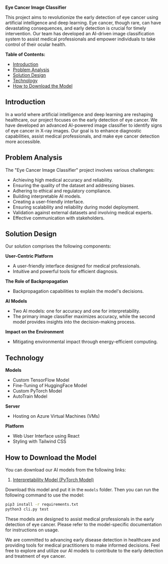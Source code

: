 **Eye Cancer Image Classifier**

This project aims to revolutionize the early detection of eye cancer using artificial intelligence and deep learning. Eye cancer, though rare, can have devastating consequences, and early detection is crucial for timely intervention. Our team has developed an AI-driven image classification system to assist medical professionals and empower individuals to take control of their ocular health.

**Table of Contents:**

- [Introduction](#introduction)
- [Problem Analysis](#problem-analysis)
- [Solution Design](#solution-design)
- [Technology](#technology)
- [How to Download the Model](#how-to-download-the-model)

## Introduction

In a world where artificial intelligence and deep learning are reshaping healthcare, our project focuses on the early detection of eye cancer. We have developed an advanced AI-powered image classifier to identify signs of eye cancer in X-ray images. Our goal is to enhance diagnostic capabilities, assist medical professionals, and make eye cancer detection more accessible.

## Problem Analysis

The "Eye Cancer Image Classifier" project involves various challenges:

- Achieving high medical accuracy and reliability.
- Ensuring the quality of the dataset and addressing biases.
- Adhering to ethical and regulatory compliance.
- Building interpretable AI models.
- Creating a user-friendly interface.
- Ensuring scalability and reliability during model deployment.
- Validation against external datasets and involving medical experts.
- Effective communication with stakeholders.

## Solution Design

Our solution comprises the following components:

**User-Centric Platform**
- A user-friendly interface designed for medical professionals.
- Intuitive and powerful tools for efficient diagnosis.

**The Role of Backpropagation**
- Backpropagation capabilities to explain the model's decisions.

**AI Models**
- Two AI models: one for accuracy and one for interpretability.
- The primary image classifier maximizes accuracy, while the second model provides insights into the decision-making process.

**Impact on the Environment**
- Mitigating environmental impact through energy-efficient computing.

## Technology

**Models**
- Custom TensorFlow Model
- Fine-Tuning of HuggingFace Model
- Custom PyTorch Model
- AutoTrain Model

**Server**
- Hosting on Azure Virtual Machines (VMs)

**Platform**
- Web User Interface using React
- Styling with Tailwind CSS

## How to Download the Model

You can download our AI models from the following links:

1. [Interpretability Model (PyTorch Model)](https://drive.google.com/file/d/1bwfiVbSNBQVwIJWINBVcgkv81QB9R2hX/view?usp=sharing)

Download this model and put it in the `models` folder. Then you can run the following command to use the model:

```bash
pip3 install -r requirements.txt
python3 cli.py test
```

These models are designed to assist medical professionals in the early detection of eye cancer. Please refer to the model-specific documentation for instructions on usage.

We are committed to advancing early disease detection in healthcare and providing tools for medical practitioners to make informed decisions. Feel free to explore and utilize our AI models to contribute to the early detection and treatment of eye cancer.
